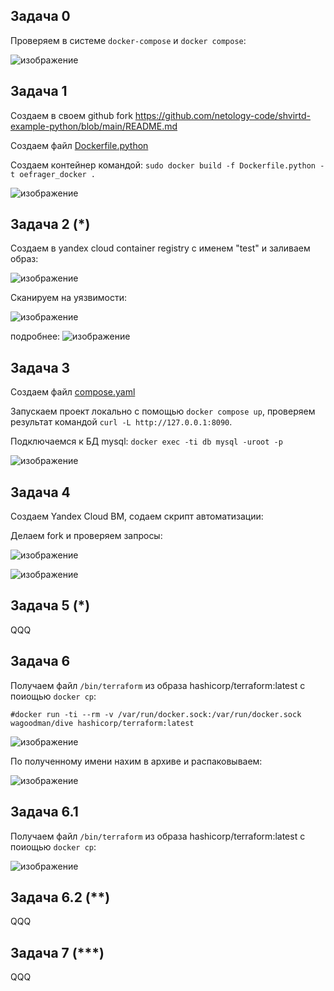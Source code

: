 ## Задача 0
Проверяем в системе ```docker-compose``` и ```docker compose```:

![изображение](https://github.com/user-attachments/assets/2ca1829e-acaa-450d-9a9a-09e588d6e400)


## Задача 1
Создаем в своем github  fork https://github.com/netology-code/shvirtd-example-python/blob/main/README.md


Создаем файл [Dockerfile.python](Dockerfile.python)

Создаем контейнер командой:
```sudo docker build -f Dockerfile.python -t oefrager_docker .```

![изображение](https://github.com/user-attachments/assets/1abf9418-9a24-47e6-8482-430a571f6df2)


## Задача 2 (*)
Создаем в yandex cloud container registry с именем "test" и заливаем образ:

![изображение](https://github.com/user-attachments/assets/2d42cbf7-c676-49ba-8f74-4c9c7aa342da)

Сканируем на уязвимости:

![изображение](https://github.com/user-attachments/assets/66d8c446-dca3-4abb-9dca-e15dcff03a51)

подробнее:
![изображение](https://github.com/user-attachments/assets/4ab1f6bb-d2a4-4389-80b1-d8cae89eccf5)

## Задача 3
Создаем файл [compose.yaml](compose.yaml)




Запускаем проект локально с помощью ```docker compose up```, проверяем результат командой ```curl -L http://127.0.0.1:8090```.

Подключаемся к БД mysql: ```docker exec -ti db mysql -uroot -p```

![изображение](https://github.com/user-attachments/assets/ecdf7fca-9779-4f95-919c-9465d610f651)

## Задача 4
Создаем Yandex Cloud ВМ, содаем скрипт автоматизации:


Делаем fork и проверяем запросы:

![изображение](https://github.com/user-attachments/assets/8439fe7a-74ae-46a8-84fe-eee4c5e6b1d4)


![изображение](https://github.com/user-attachments/assets/ffaece6e-4872-477f-8bcb-4a552c991d21)



## Задача 5 (*)
QQQ


## Задача 6
Получаем файл ```/bin/terraform``` из образа hashicorp/terraform:latest с поиощью ```docker cp```:

 ```#docker run -ti --rm -v /var/run/docker.sock:/var/run/docker.sock wagoodman/dive hashicorp/terraform:latest```
 
![изображение](https://github.com/user-attachments/assets/40c0c970-a71f-4429-8cd4-c9b5125ea11f)

По полученному имени нахим в архиве и распаковываем:

![изображение](https://github.com/user-attachments/assets/4c05d63f-c3ef-467c-92a7-5c5a81d5e989)



## Задача 6.1
Получаем файл ```/bin/terraform``` из образа hashicorp/terraform:latest с поиощью ```docker cp```:

![изображение](https://github.com/user-attachments/assets/dd0d2d68-2ac9-4e1b-ba9c-0276cf6ed9e1)


## Задача 6.2 (**)
QQQ


## Задача 7 (***)
QQQ
